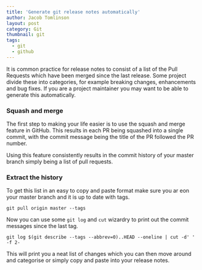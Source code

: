 ```yaml
---
title: 'Generate git release notes automatically'
author: Jacob Tomlinson
layout: post
category: Git
thumbnail: git
tags:
  - git
  - github
---
```


It is common practice for release notes to consist of a list of the Pull Requests which have been merged since the last release. Some project divide these into categories, for example breaking changes, enhancements and bug fixes. If you are a project maintainer you may want to be able to generate this automatically. 

### Squash and merge

The first step to making your life easier is to use the squash and merge feature in GitHub. This results in each PR being squashed into a single commit, with the commit message being the title of the PR followed the PR number.

Using this feature consistently results in the commit history of your master branch simply being a list of pull requests.

### Extract the history

To get this list in an easy to copy and paste format make sure you ar eon your master branch and it is up to date with tags.

```
git pull origin master --tags
```

Now you can use some `git log` and `cut` wizardry to print out the commit messages since the last tag.

```
git log $(git describe --tags --abbrev=0)..HEAD --oneline | cut -d' ' -f 2-
```

This will print you a neat list of changes which you can then move around and categorise or simply copy and paste into your release notes.
